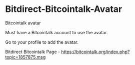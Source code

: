 # Bitdirect-Bitcointalk-Avatar
Bitcointalk avatar

Must have a Bitcointalk account to use the avatar.

Go to your profile to add the avatar.

Bitdirect Bitcointalk Page - https://bitcointalk.org/index.php?topic=1857875.msg
